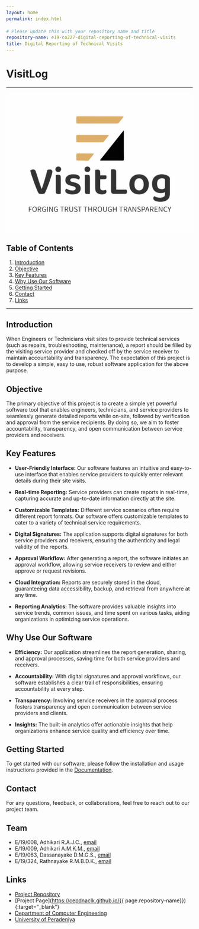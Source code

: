 ```yaml
---
layout: home
permalink: index.html

# Please update this with your repository name and title
repository-name: e19-co227-digital-reporting-of-technical-visits
title: Digital Reporting of Technical Visits
---
```


[comment]: # "This is the standard layout for the project, but you can clean this and use your own template"


# VisitLog

---


![Logo](./images/logo.jpg)
 


## Table of Contents
1. [Introduction](#introduction)
2. [Objective](#objective)
3. [Key Features](#key-features)
4. [Why Use Our Software](#why-use-our-software)
5. [Getting Started](#getting-started)
6. [Contact](#contact)
7. [Links](#links)

---

## Introduction

When Engineers or Technicians visit sites to provide technical services (such as repairs, troubleshooting, maintenance), a report should be filled by the visiting service provider and checked off by the service receiver to maintain accountability and transparency. The expectation of this project is to develop a simple, easy to use, robust software application for the above purpose. 


## Objective

The primary objective of this project is to create a simple yet powerful software tool that enables engineers, technicians, and service providers to seamlessly generate detailed reports while on-site, followed by verification and approval from the service recipients. By doing so, we aim to foster accountability, transparency, and open communication between service providers and receivers.

## Key Features

- **User-Friendly Interface:** Our software features an intuitive and easy-to-use interface that enables service providers to quickly enter relevant details during their site visits.

- **Real-time Reporting:** Service providers can create reports in real-time, capturing accurate and up-to-date information directly at the site.

- **Customizable Templates:** Different service scenarios often require different report formats. Our software offers customizable templates to cater to a variety of technical service requirements.

- **Digital Signatures:** The application supports digital signatures for both service providers and receivers, ensuring the authenticity and legal validity of the reports.

- **Approval Workflow:** After generating a report, the software initiates an approval workflow, allowing service receivers to review and either approve or request revisions.

- **Cloud Integration:** Reports are securely stored in the cloud, guaranteeing data accessibility, backup, and retrieval from anywhere at any time.

- **Reporting Analytics:** The software provides valuable insights into service trends, common issues, and time spent on various tasks, aiding organizations in optimizing service operations.

## Why Use Our Software

- **Efficiency:** Our application streamlines the report generation, sharing, and approval processes, saving time for both service providers and receivers.

- **Accountability:** With digital signatures and approval workflows, our software establishes a clear trail of responsibilities, ensuring accountability at every step.

- **Transparency:** Involving service receivers in the approval process fosters transparency and open communication between service providers and clients.

- **Insights:** The built-in analytics offer actionable insights that help organizations enhance service quality and efficiency over time.

## Getting Started

To get started with our software, please follow the installation and usage instructions provided in the [Documentation](/docs).

## Contact

For any questions, feedback, or collaborations, feel free to reach out to our project team.

## Team
-  E/19/008, Adhikari R.A.J.C., [email](mailto:e19008@eng.pdn.ac.lk)
-  E/19/009, Adhikari A.M.K.M., [email](mailto:e19009@eng.pdn.ac.lk)
-  E/19/063, Dassanayake D.M.G.S., [email](mailto:e19063@eng.pdn.ac.lk)
-  E/19/324, Rathnayake R.M.B.D.K., [email](mailto:e19324@eng.pdn.ac.lk)

## Links

- [Project Repository](https://github.com/cepdnaclk/e19-co227-digital-reporting-of-technical-visits/tree/main)
- [Project Page](https://cepdnaclk.github.io/{{ page.repository-name}}){:target="_blank"}
- [Department of Computer Engineering](http://www.ce.pdn.ac.lk/)
- [University of Peradeniya](https://eng.pdn.ac.lk/)


[//]: # (Please refer this to learn more about Markdown syntax)
[//]: # (https://github.com/adam-p/markdown-here/wiki/Markdown-Cheatsheet)
